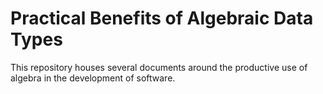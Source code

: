 # Practical Benefits of Algebraic Data Types 

This repository houses several documents around the productive use of algebra in the development of software.

